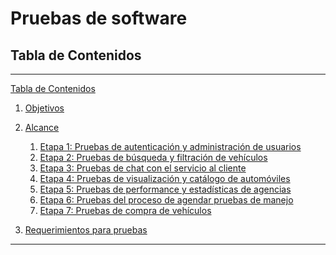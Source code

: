 # Pruebas de software

## Tabla de Contenidos

---

[Tabla de Contenidos](#tabla-de-contenidos)
1. [Objetivos](#objetivos)
2. [Alcance](#alcance)
    1. [Etapa 1: Pruebas de autenticación y administración de usuarios
](#etapa-1:-pruebas-de-autenticación-y-administración-de-usuarios)
    2. [Etapa 2: Pruebas de búsqueda y filtración de vehículos](#etapa-2:-pruebas-de-búsqueda-y-filtración-de-vehículos)
    3. [Etapa 3: Pruebas de chat con el servicio al cliente](#etapa-3:-pruebas-de-chat-con-el-servicio-al-cliente)
    4. [Etapa 4: Pruebas de visualización y catálogo de automóviles](#etapa-4:-pruebas-de-visualización-y-catálogo-de-automóviles)
    5. [Etapa 5: Pruebas de performance y estadísticas de agencias](#etapa-5:-pruebas-de-performance-y-estadísticas-de-agencias)
    6. [Etapa 6: Pruebas del proceso de agendar pruebas de manejo](#etapa-6:-pruebas-del-proceso-de-agendar-pruebas-de-manejo)
    7. [Etapa 7: Pruebas de compra de vehículos](#etapa-7:-pruebas-de-compra-de-vehículos)
     
3. [Requerimientos para pruebas](#requerimientos-para-pruebas)
    
    
---
